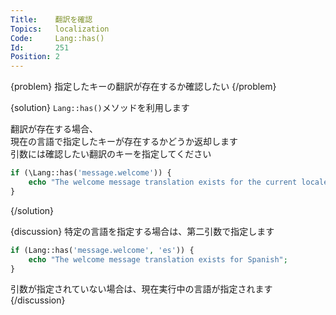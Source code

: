 ```yaml
---
Title:    翻訳を確認
Topics:   localization
Code:     Lang::has()
Id:       251
Position: 2
---
```


{problem}
指定したキーの翻訳が存在するか確認したい
{/problem}

{solution}
`Lang::has()`メソッドを利用します

翻訳が存在する場合、  
現在の言語で指定したキーが存在するかどうか返却します  
引数には確認したい翻訳のキーを指定してください  

```php
if (\Lang::has('message.welcome')) {
    echo "The welcome message translation exists for the current locale";
}
```
{/solution}

{discussion}
特定の言語を指定する場合は、第二引数で指定します

```php
if (Lang::has('message.welcome', 'es')) {
    echo "The welcome message translation exists for Spanish";
}
```

引数が指定されていない場合は、現在実行中の言語が指定されます
{/discussion}
